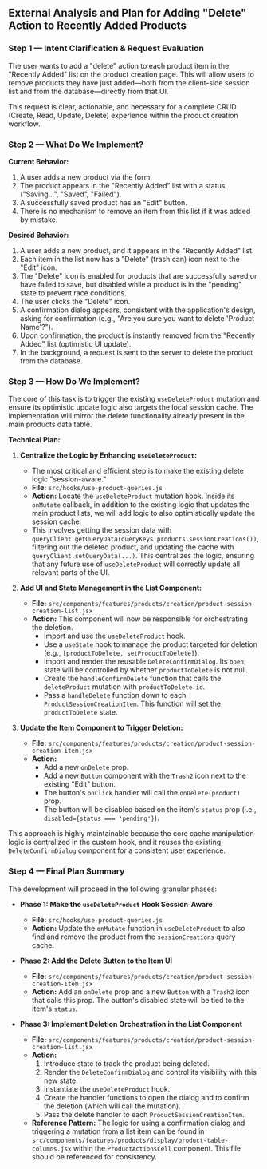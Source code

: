## External Analysis and Plan for Adding "Delete" Action to Recently Added Products

### Step 1 — Intent Clarification & Request Evaluation

The user wants to add a "delete" action to each product item in the "Recently Added" list on the product creation page. This will allow users to remove products they have just added—both from the client-side session list and from the database—directly from that UI.

This request is clear, actionable, and necessary for a complete CRUD (Create, Read, Update, Delete) experience within the product creation workflow.

### Step 2 — What Do We Implement?

**Current Behavior:**

1.  A user adds a new product via the form.
2.  The product appears in the "Recently Added" list with a status ("Saving...", "Saved", "Failed").
3.  A successfully saved product has an "Edit" button.
4.  There is no mechanism to remove an item from this list if it was added by mistake.

**Desired Behavior:**

1.  A user adds a new product, and it appears in the "Recently Added" list.
2.  Each item in the list now has a "Delete" (trash can) icon next to the "Edit" icon.
3.  The "Delete" icon is enabled for products that are successfully saved or have failed to save, but disabled while a product is in the "pending" state to prevent race conditions.
4.  The user clicks the "Delete" icon.
5.  A confirmation dialog appears, consistent with the application's design, asking for confirmation (e.g., "Are you sure you want to delete 'Product Name'?").
6.  Upon confirmation, the product is instantly removed from the "Recently Added" list (optimistic UI update).
7.  In the background, a request is sent to the server to delete the product from the database.

### Step 3 — How Do We Implement?

The core of this task is to trigger the existing `useDeleteProduct` mutation and ensure its optimistic update logic also targets the local session cache. The implementation will mirror the delete functionality already present in the main products data table.

**Technical Plan:**

1.  **Centralize the Logic by Enhancing `useDeleteProduct`:**

    - The most critical and efficient step is to make the existing delete logic "session-aware."
    - **File:** `src/hooks/use-product-queries.js`
    - **Action:** Locate the `useDeleteProduct` mutation hook. Inside its `onMutate` callback, in addition to the existing logic that updates the main product lists, we will add logic to also optimistically update the session cache.
    - This involves getting the session data with `queryClient.getQueryData(queryKeys.products.sessionCreations())`, filtering out the deleted product, and updating the cache with `queryClient.setQueryData(...)`. This centralizes the logic, ensuring that any future use of `useDeleteProduct` will correctly update all relevant parts of the UI.

2.  **Add UI and State Management in the List Component:**

    - **File:** `src/components/features/products/creation/product-session-creation-list.jsx`
    - **Action:** This component will now be responsible for orchestrating the deletion.
      - Import and use the `useDeleteProduct` hook.
      - Use a `useState` hook to manage the product targeted for deletion (e.g., `[productToDelete, setProductToDelete]`).
      - Import and render the reusable `DeleteConfirmDialog`. Its `open` state will be controlled by whether `productToDelete` is not null.
      - Create the `handleConfirmDelete` function that calls the `deleteProduct` mutation with `productToDelete.id`.
      - Pass a `handleDelete` function down to each `ProductSessionCreationItem`. This function will set the `productToDelete` state.

3.  **Update the Item Component to Trigger Deletion:**
    - **File:** `src/components/features/products/creation/product-session-creation-item.jsx`
    - **Action:**
      - Add a new `onDelete` prop.
      - Add a new `Button` component with the `Trash2` icon next to the existing "Edit" button.
      - The button's `onClick` handler will call the `onDelete(product)` prop.
      - The button will be disabled based on the item's `status` prop (i.e., `disabled={status === 'pending'}`).

This approach is highly maintainable because the core cache manipulation logic is centralized in the custom hook, and it reuses the existing `DeleteConfirmDialog` component for a consistent user experience.

### Step 4 — Final Plan Summary

The development will proceed in the following granular phases:

- **Phase 1: Make the `useDeleteProduct` Hook Session-Aware**

  - **File:** `src/hooks/use-product-queries.js`
  - **Action:** Update the `onMutate` function in `useDeleteProduct` to also find and remove the product from the `sessionCreations` query cache.

- **Phase 2: Add the Delete Button to the Item UI**

  - **File:** `src/components/features/products/creation/product-session-creation-item.jsx`
  - **Action:** Add an `onDelete` prop and a new `Button` with a `Trash2` icon that calls this prop. The button's disabled state will be tied to the item's `status`.

- **Phase 3: Implement Deletion Orchestration in the List Component**
  - **File:** `src/components/features/products/creation/product-session-creation-list.jsx`
  - **Action:**
    1.  Introduce state to track the product being deleted.
    2.  Render the `DeleteConfirmDialog` and control its visibility with this new state.
    3.  Instantiate the `useDeleteProduct` hook.
    4.  Create the handler functions to open the dialog and to confirm the deletion (which will call the mutation).
    5.  Pass the delete handler to each `ProductSessionCreationItem`.
  - **Reference Pattern:** The logic for using a confirmation dialog and triggering a mutation from a list item can be found in `src/components/features/products/display/product-table-columns.jsx` within the `ProductActionsCell` component. This file should be referenced for consistency.
